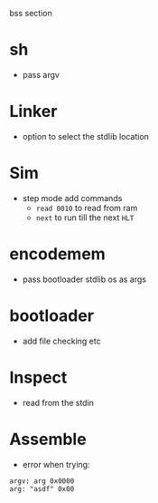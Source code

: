 bss section

# sh

- pass argv

# Linker

- option to select the stdlib location

# Sim

- step mode add commands
  - `read 0010` to read from ram
  - `next` to run till the next `HLT`

# encodemem

- pass bootloader stdlib os as args

# bootloader

- add file checking etc

# Inspect

- read from the stdin

# Assemble

- error when trying:

```
argv: arg 0x0000
arg: "asdf" 0x00
```
